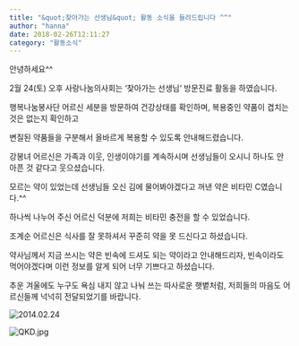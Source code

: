 ```yaml
---
title: "&quot;찾아가는 선생님&quot; 활동 소식을 들려드립니다 ^^"
author: "hanna"
date: 2018-02-26T12:11:27
category: "활동소식"
---
```


안녕하세요^^

2월 24(토) 오후 사랑나눔의사회는 ‘찾아가는 선생님‘ 방문진료 활동을 하였습니다.

행복나눔봉사단 어르신 세분을 방문하여 건강상태를 확인하며, 복용중인 약품이 겹치는 것은 없는지 확인하고

변질된 약품들을 구분해서 올바르게 복용할 수 있도록 안내해드렸습니다.

강봉녀 어르신은 가족과 이웃, 인생이야기를 계속하시며 선생님들이 오시니 하나도 안 아픈 것 같다고 웃으셨습니다.

모르는 약이 있었는데 선생님들 오신 김에 물어봐야겠다고 꺼낸 약은 비타민 C였습니다.^^

하나씩 나누어 주신 어르신 덕분에 저희는 비타민 충전을 할 수 있었습니다.

조계순 어르신은 식사를 잘 못하셔서 꾸준히 약을 못 드신다고 하셨습니다.

약사님께서 지금 쓰시는 약은 빈속에 드셔도 되는 약이라고 안내해드리자, 빈속이라도 먹어야겠다며 이런 정보를 알게 되어 너무 기쁘다고 하셨습니다.

추운 겨울에도 누구도 욕심 내지 않고 나눠 쓰는 따사로운 햇볕처럼, 저희들의 마음도 어르신들께 넉넉히 전달되었기를 바랍니다.

![2014.02.24](/files/attach/images/2318/826/033/c12a1847a7043e6359cf30083b12a462.jpg)

![QKD.jpg](/files/attach/images/2318/826/033/17c75f98cd629f99a6ca06b37f767223.jpg)
